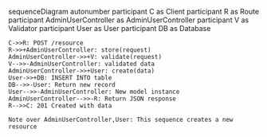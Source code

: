 sequenceDiagram
    autonumber
    participant C as Client
    participant R as Route
    participant AdminUserController as AdminUserController
    participant V as Validator
    participant User as User
    participant DB as Database
    
    C->>R: POST /resource
    R->>+AdminUserController: store(request)
    AdminUserController->>+V: validate(request)
    V-->>-AdminUserController: validated data
    AdminUserController->>+User: create(data)
    User->>+DB: INSERT INTO table
    DB-->>-User: Return new record
    User-->>-AdminUserController: New model instance
    AdminUserController-->>-R: Return JSON response
    R-->>C: 201 Created with data
    
    Note over AdminUserController,User: This sequence creates a new resource
  